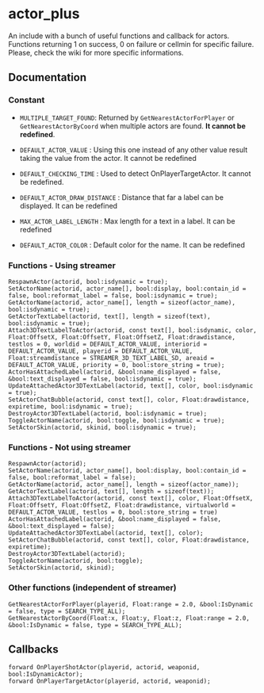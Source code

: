 # actor_plus
An include with a bunch of useful functions and callback for actors.
Functions returning 1 on success, 0 on failure or cellmin for specific failure. Please, check the wiki for more specific informations.

## Documentation
### Constant
* `MULTIPLE_TARGET_FOUND`: Returned by `GetNearestActorForPlayer` or `GetNearestActorByCoord` when multiple actors are found. **It cannot be redefined**.
* `DEFAULT_ACTOR_VALUE` : Using this one instead of any other value result taking the value from the actor. It cannot be redefined
* `DEFAULT_CHECKING_TIME` : Used to detect OnPlayerTargetActor. It cannot be redefined.

* `DEFAULT_ACTOR_DRAW_DISTANCE` : Distance that far a label can be displayed. It can be redefined
* `MAX_ACTOR_LABEL_LENGTH` : Max length for a text in a label. It can be redefined
* `DEFAULT_ACTOR_COLOR` : Default color for the name. It can be redefined

### Functions - Using streamer
```pawn
RespawnActor(actorid, bool:isdynamic = true);
SetActorName(actorid, actor_name[], bool:display, bool:contain_id = false, bool:reformat_label = false, bool:isdynamic = true);
GetActorName(actorid, actor_name[], length = sizeof(actor_name), bool:isdynamic = true);
GetActorTextLabel(actorid, text[], length = sizeof(text), bool:isdynamic = true);
Attach3DTextLabelToActor(actorid, const text[], bool:isdynamic, color, Float:OffsetX, Float:OffsetY, Float:OffsetZ, Float:drawdistance, testlos = 0, worldid = DEFAULT_ACTOR_VALUE, interiorid = DEFAULT_ACTOR_VALUE, playerid = DEFAULT_ACTOR_VALUE, Float:streamdistance = STREAMER_3D_TEXT_LABEL_SD, areaid = DEFAULT_ACTOR_VALUE, priority = 0, bool:store_string = true);
ActorHasAttachedLabel(actorid, &bool:name_displayed = false, &bool:text_displayed = false, bool:isdynamic = true);
UpdateAttachedActor3DTextLabel(actorid, text[], color, bool:isdynamic = true);
SetActorChatBubble(actorid, const text[], color, Float:drawdistance, expiretime, bool:isdynamic = true);
DestroyActor3DTextLabel(actorid, bool:isdynamic = true);
ToggleActorName(actorid, bool:toggle, bool:isdynamic = true);
SetActorSkin(actorid, skinid, bool:isdynamic = true);
```

### Functions - Not using streamer
```pawn
RespawnActor(actorid);
SetActorName(actorid, actor_name[], bool:display, bool:contain_id = false, bool:reformat_label = false);
GetActorName(actorid, actor_name[], length = sizeof(actor_name));
GetActorTextLabel(actorid, text[], length = sizeof(text));
Attach3DTextLabelToActor(actorid, const text[], color, Float:OffsetX, Float:OffsetY, Float:OffsetZ, Float:drawdistance, virtualworld = DEFAULT_ACTOR_VALUE, testlos = 0, bool:store_string = true)
ActorHasAttachedLabel(actorid, &bool:name_displayed = false, &bool:text_displayed = false);
UpdateAttachedActor3DTextLabel(actorid, text[], color);
SetActorChatBubble(actorid, const text[], color, Float:drawdistance, expiretime);
DestroyActor3DTextLabel(actorid);
ToggleActorName(actorid, bool:toggle);
SetActorSkin(actorid, skinid);
```

### Other functions (independent of streamer)
```pawn
GetNearestActorForPlayer(playerid, Float:range = 2.0, &bool:IsDynamic = false, type = SEARCH_TYPE_ALL);
GetNearestActorByCoord(Float:x, Float:y, Float:z, Float:range = 2.0, &bool:IsDynamic = false, type = SEARCH_TYPE_ALL);
```

## Callbacks
```pawn
forward OnPlayerShotActor(playerid, actorid, weaponid, bool:IsDynamicActor);
forward OnPlayerTargetActor(playerid, actorid, weaponid);
```